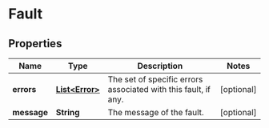 
# Fault

## Properties
Name | Type | Description | Notes
------------ | ------------- | ------------- | -------------
**errors** | [**List&lt;Error&gt;**](Error.md) | The set of specific errors associated with this fault, if any. |  [optional]
**message** | **String** | The message of the fault. |  [optional]



